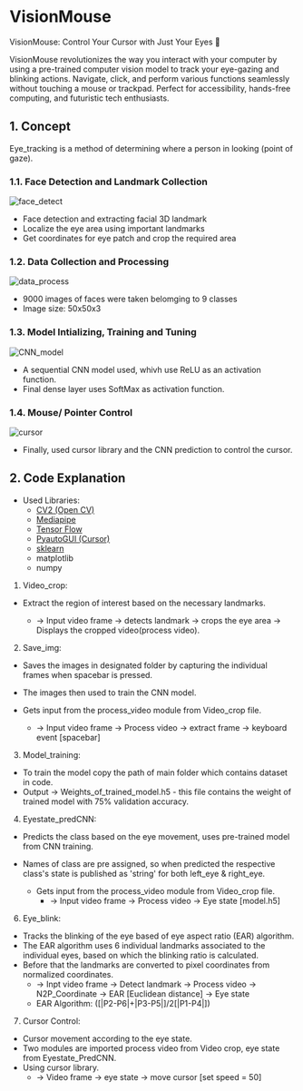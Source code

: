 # VisionMouse
VisionMouse: Control Your Cursor with Just Your Eyes 👀 

VisionMouse revolutionizes the way you interact with your computer by using a pre-trained computer vision model to track your eye-gazing and blinking actions. Navigate, click, and perform various functions seamlessly without touching a mouse or trackpad. Perfect for accessibility, hands-free computing, and futuristic tech enthusiasts.

## 1. Concept

Eye_tracking is a method of determining where a person in looking (point of gaze).

### 1.1. Face Detection and Landmark Collection
![face_detect](https://github.com/Havee005/VisionMouse/assets/124234544/3d909d5b-98fa-4aee-9193-5f9ed51ca202)
- Face detection and extracting facial 3D landmark
- Localize the eye area using important landmarks
- Get coordinates for eye patch and crop the required area

### 1.2. Data Collection and Processing
![data_process](https://github.com/Havee005/VisionMouse/assets/124234544/964dcee8-d7be-4fce-acd7-dc5c8308497b)
- 9000 images of faces were taken belomging to 9 classes
- Image size: 50x50x3

### 1.3. Model Intializing, Training and Tuning
![CNN_model](https://github.com/Havee005/VisionMouse/assets/124234544/1a41ea8d-683f-4143-a674-0473eb2cfe89)
- A sequential CNN model used, whivh use ReLU as an activation function.
- Final dense layer uses SoftMax as activation function.

### 1.4. Mouse/ Pointer Control
![cursor](https://github.com/Havee005/VisionMouse/assets/124234544/2466c7fc-4580-48a8-83f2-7d293ec5e817)
- Finally, used cursor library and the CNN prediction to control the cursor.

## 2. Code Explanation

- Used Libraries:
  - [CV2 (Open CV)](https://pypi.org/project/opencv-python/)
  - [Mediapipe](https://www.google.com/url?sa=t&source=web&rct=j&opi=89978449&url=https://pypi.org/project/mediapipe/&ved=2ahUKEwjgvrWM2NaGAxUixTgGHVvlCyMQFnoECCMQAQ&usg=AOvVaw2Xtoi8jBb7k9JdNKUSq7Wu)
  - [Tensor Flow](https://www.google.com/url?sa=t&source=web&rct=j&opi=89978449&url=https://pypi.org/project/tensorflow/&ved=2ahUKEwilks6X2NaGAxWy8jgGHZBkCWAQFnoECBUQAQ&usg=AOvVaw2YIamEaRJF6xY2vOSI_Ogb)
  - [PyautoGUI (Cursor)](https://www.google.com/url?sa=t&source=web&rct=j&opi=89978449&url=https://pypi.org/project/PyAutoGUI/&ved=2ahUKEwiavdio2NaGAxWjzzgGHcs9JaQQFnoECCEQAQ&usg=AOvVaw3-mJiYmv6eeguQciD3fJj1)
  - [sklearn](https://www.google.com/url?sa=t&source=web&rct=j&opi=89978449&url=https://pypi.org/project/scikit-learn/&ved=2ahUKEwj5qL-y2NaGAxUlzzgGHYpZB48QFnoECBMQAQ&usg=AOvVaw0o2-kfSWszVppR71GZJXJo)
  - matplotlib
  - numpy

1. Video_crop:
* Extract the region of interest based on the necessary landmarks.
  
  - -> Input video frame -> detects landmark -> crops the eye area -> Displays the cropped video(process video).

2. Save_img:
* Saves the images in designated folder by capturing the individual frames when spacebar is pressed.
* The images then used to train the CNN model.
* Gets input from the process_video module from Video_crop file.
  
  - -> Input video frame -> Process video -> extract frame -> keyboard event [spacebar]

3. Model_training:
* To train the model copy the path of main folder which contains dataset in code.
* Output -> Weights_of_trained_model.h5 - this file contains the weight of trained model with 75% validation accuracy.

4. Eyestate_predCNN:
* Predicts the class based on the eye movement, uses pre-trained model from CNN training.
* Names of class are pre assigned, so when predicted the respective class's state is published as 'string' for both left_eye & right_eye.
   
   - Gets input from the process_video module from Video_crop file.
		- -> Input video frame -> Process video -> Eye state [model.h5]

6. Eye_blink:
* Tracks the blinking of the eye based of eye aspect ratio (EAR) algorithm.
* The EAR algorithm uses 6 individual landmarks associated to the individual eyes, based on which the blinking ratio is calculated.
* Before that the landmarks are converted to pixel coordinates from normalized coordinates.
  - -> Inpt video frame -> Detect landmark -> Process video -> N2P_Coordinate -> EAR [Euclidean distance] -> Eye state
  - EAR Algorithm: ([|P2-P6|+|P3-P5|]/2[|P1-P4|])

7. Cursor Control:
* Cursor movement according to the eye state.
* Two modules are imported process video from Video crop, eye state from Eyestate_PredCNN.
* Using cursor library.
  - -> Video frame -> eye state -> move cursor [set speed = 50]
